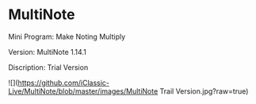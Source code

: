 # MultiNote
Mini Program: Make Noting Multiply

Version: MultiNote 1.14.1

Discription: Trial Version

![](https://github.com/iClassic-Live/MultiNote/blob/master/images/MultiNote Trail Version.jpg?raw=true)
